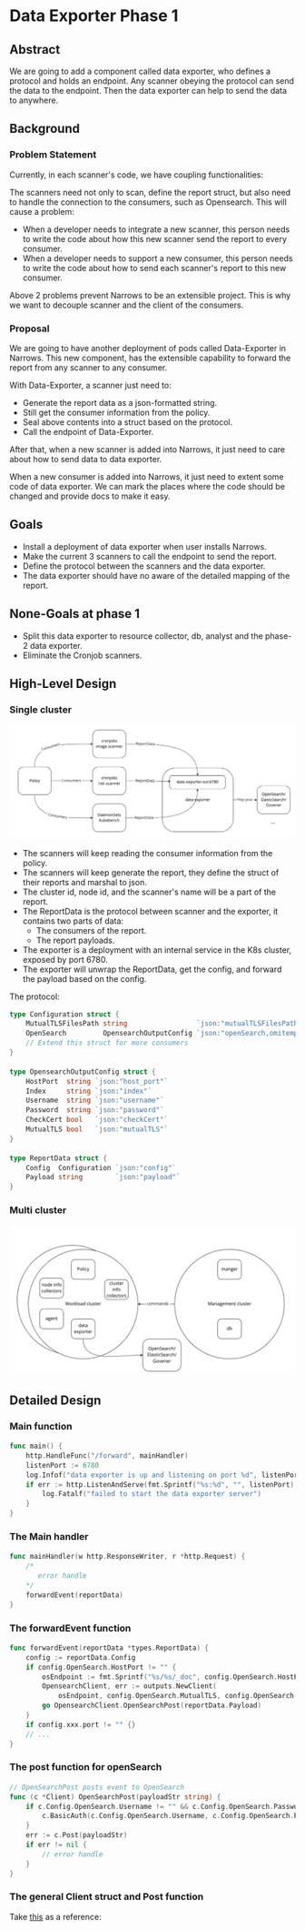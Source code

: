 # Data Exporter Phase 1

## Abstract
We are going to add a component called data exporter, who defines a protocol and holds an endpoint.
Any scanner obeying the protocol can send the data to the endpoint. Then the data exporter can help
to send the data to anywhere.

## Background
### Problem Statement

Currently, in each scanner's code, we have coupling functionalities:

The scanners need not only to scan, define the report struct, but also need to
handle the connection to the consumers, such as Opensearch. This will cause a problem:

* When a developer needs to integrate a new scanner, this person needs to write the
code about how this new scanner send the report to every consumer.
* When a developer needs to support a new consumer, this person needs to write the
code about how to send each scanner's report to this new consumer.

Above 2 problems prevent Narrows to be an extensible project. This is why we want to
decouple scanner and the client of the consumers.

### Proposal

We are going to have another deployment of pods called Data-Exporter in Narrows.
This new component, has the extensible capability to forward the report from any
scanner to any consumer.

With Data-Exporter, a scanner just need to:
* Generate the report data as a json-formatted string.
* Still get the consumer information from the policy.
* Seal above contents into a struct based on the protocol.
* Call the endpoint of Data-Exporter.

After that, when a new scanner is added into Narrows, it just need to care about how to send data to
data exporter.

When a new consumer is added into Narrows, it just need to extent some code of data exporter.
We can mark the places where the code should be changed and provide docs to make it easy.

## Goals
* Install a deployment of data exporter when user installs Narrows.
* Make the current 3 scanners to call the endpoint to send the report.
* Define the protocol between the scanners and the data exporter.
* The data exporter should have no aware of the detailed mapping of the report.

## None-Goals at phase 1
* Split this data exporter to resource collector, db, analyst and the phase-2 data exporter.
* Eliminate the Cronjob scanners.

## High-Level Design

### Single cluster

<img src="../pictures/exporter-arch.png">

* The scanners will keep reading the consumer information from the policy.
* The scanners will keep generate the report, they define the struct of their reports and marshal to json.
* The cluster id, node id, and the scanner's name will be a part of the report.
* The ReportData is the protocol between scanner and the exporter, it contains two parts of data:
  * The consumers of the report.
  * The report payloads.
* The exporter is a deployment with an internal service in the K8s cluster, exposed by port 6780.
* The exporter will unwrap the ReportData, get the config, and forward the payload based on the config.

The protocol:
```go
type Configuration struct {
	MutualTLSFilesPath string                 `json:"mutualTLSFilesPath,omitempty"`
	OpenSearch         OpensearchOutputConfig `json:"openSearch,omitempty"`
	// Extend this struct for more consumers
}

type OpensearchOutputConfig struct {
	HostPort  string `json:"host_port"`
	Index     string `json:"index"`
	Username  string `json:"username"`
	Password  string `json:"password"`
	CheckCert bool   `json:"checkCert"`
	MutualTLS bool   `json:"mutualTLS"`
}

type ReportData struct {
	Config  Configuration `json:"config"`
	Payload string        `json:"payload"`
}
```

### Multi cluster

<img src="../pictures/exporter-arch-multi-cluster.png">


## Detailed Design
### Main function
```go
func main() {
	http.HandleFunc("/forward", mainHandler)
	listenPort := 6780
	log.Infof("data exporter is up and listening on port %d", listenPort)
	if err := http.ListenAndServe(fmt.Sprintf("%s:%d", "", listenPort), nil); err != nil {
		log.Fatalf("failed to start the data exporter server")
	}
}
```

### The Main handler
```go
func mainHandler(w http.ResponseWriter, r *http.Request) {
	/*
	   error handle
	*/
	forwardEvent(reportData)
}
```

### The forwardEvent function
```go
func forwardEvent(reportData *types.ReportData) {
	config := reportData.Config
	if config.OpenSearch.HostPort != "" {
		osEndpoint := fmt.Sprintf("%s/%s/_doc", config.OpenSearch.HostPort, config.OpenSearch.Index)
		OpensearchClient, err := outputs.NewClient(
			osEndpoint, config.OpenSearch.MutualTLS, config.OpenSearch.CheckCert, &config)
        go OpensearchClient.OpenSearchPost(reportData.Payload)
	}
	if config.xxx.port != "" {}   
	// ...
}
```

### The post function for openSearch
```go
// OpenSearchPost posts event to OpenSearch
func (c *Client) OpenSearchPost(payloadStr string) {
	if c.Config.OpenSearch.Username != "" && c.Config.OpenSearch.Password != "" {
		c.BasicAuth(c.Config.OpenSearch.Username, c.Config.OpenSearch.Password)
	}
	err := c.Post(payloadStr)
	if err != nil {
        // error handle
	}
}
```

### The general Client struct and Post function
Take [this](https://github.com/falcosecurity/falcosidekick/blob/master/outputs/client.go) as a reference:
